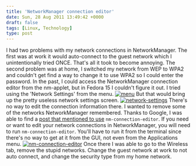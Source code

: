 ```yaml
---
title: 'NetworkManager connection editor'
date: Sun, 28 Aug 2011 13:49:42 +0000
draft: false
tags: [Linux, Technology]
type: post
---
```


I had two problems with my network connections in NetworkManager. The first was at work it would auto-connect to the guest network which I unintentionally tried ONCE. That's all it took to become annoying. The second problem was at home, I switched my network from WEP to WPA2 and couldn't get find a way to change it to use WPA2 so I could enter the password. In the past, I could access the NetworkManager connection editor from the nm-applet, but in Fedora 15 I couldn't figure it out. I tried using the 'Network Settings' from the menu. [![](http://zeusville.files.wordpress.com/2011/08/menu.png "menu")](http://zeusville.files.wordpress.com/2011/08/menu.png) But that would bring up the pretty useless network settings screen. [![](http://zeusville.files.wordpress.com/2011/08/network-settings.png "network-settings")](http://zeusville.files.wordpress.com/2011/08/network-settings.png) There's no way to edit the connection information there. I wanted to remove some of the networks NetworkManager remembered. Thanks to Google, I was able to find a [post that mentioned to use](http://mail.gnome.org/archives/networkmanager-list/2009-January/msg00265.html) `nm-connection-editor`. If you need or want to edit your network connections in NetworkManager, you will need to run `nm-connection-editor`. You'll have to run it from the terminal since there's no way to get at it from the GUI, not even from the Applications menu. [![](http://zeusville.files.wordpress.com/2011/08/nm-connection-editor.png "nm-connection-editor")](http://zeusville.files.wordpress.com/2011/08/nm-connection-editor.png) Once there I was able to go to the Wireless tab, remove the stupid networks. Change the guest network at work to not auto connect, and change the security type from my home network.